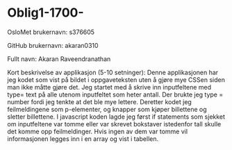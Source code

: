 # Oblig1-1700-

OsloMet brukernavn: s376605

GitHub brukernavn: akaran0310

Fullt navn: Akaran Raveendranathan

Kort beskrivelse av applikasjon (5-10 setninger): Denne applikasjonen har jeg kodet som vist på bildet i oppgaveteksten uten å gjøre mye CSSen siden man ikke måtte gjøre det. Jeg startet med å skrive inn inputfeltene med type= text på alle utenom inputfeltet som heter antall. Der brukte jeg type = number fordi jeg tenkte at det ble mye lettere. Deretter kodet jeg feilmeldingene som p-elementer, og knapper som kjøper billettene og sletter billettene. I javascript koden lagde jeg først if statements som sjekket om inputfeltene var tomme eller var skrevet bokstaver istedenfor tall skulle det komme opp feilmeldinger. Hvis ingen av dem var tomme vil informasjonen legges inn i en array og vist i tabellen.
